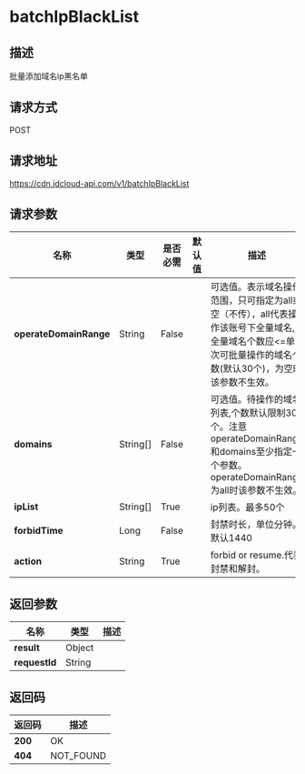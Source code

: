# batchIpBlackList


## 描述
批量添加域名ip黑名单

## 请求方式
POST

## 请求地址
https://cdn.jdcloud-api.com/v1/batchIpBlackList


## 请求参数
|名称|类型|是否必需|默认值|描述|
|---|---|---|---|---|
|**operateDomainRange**|String|False| |可选值。表示域名操作范围，只可指定为all或空（不传），all代表操作该账号下全量域名,全量域名个数应<=单次可批量操作的域名个数(默认30个)，为空时该参数不生效。|
|**domains**|String[]|False| |可选值。待操作的域名列表,个数默认限制30个。注意operateDomainRange和domains至少指定一个参数。operateDomainRange为all时该参数不生效。|
|**ipList**|String[]|True| |ip列表。最多50个|
|**forbidTime**|Long|False| |封禁时长，单位分钟。默认1440|
|**action**|String|True| |forbid or resume.代表封禁和解封。|


## 返回参数
|名称|类型|描述|
|---|---|---|
|**result**|Object| |
|**requestId**|String| |


## 返回码
|返回码|描述|
|---|---|
|**200**|OK|
|**404**|NOT_FOUND|

